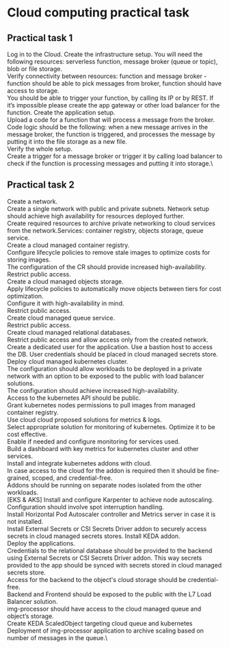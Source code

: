 # Cloud computing practical task

## Practical task 1

Log in to the Cloud.
Create the infrastructure setup.
You will need the following resources: serverless function, message broker (queue or topic), blob or file storage.\
Verify connectivity between resources: function and message broker - function should be able to pick messages from broker, function should have access to storage.\
You should be able to trigger your function, by calling its IP or by REST. If it’s impossible please create the app gateway or other load balancer for the function.
Create the application setup.\
Upload a code for a function that will process a message from the broker. Code logic should be the following: when a new message arrives in the message broker, the function is triggered, and processes the message by putting it into the file storage as a new file.\
Verify the whole setup.\
Create a trigger for a message broker or trigger it by calling load balancer to check if the function is processing messages and putting it into storage.\

## Practical task 2

Create a network.\
Create a single network with public and private subnets. Network setup should achieve high availability for resources deployed further.\
Create required resources to archive private networking to cloud services from the network.Services: container registry, objects storage, queue service.\
Create a cloud managed container registry.\
Configure lifecycle policies to remove stale images to optimize costs for storing images.\
The configuration of the CR should provide increased high-availability.\
Restrict public access.\
Create a cloud managed objects storage.\
Apply lifecycle policies to automatically move objects between tiers for cost optimization.\
Configure it with high-availability in mind.\
Restrict public access.\
Create cloud managed queue service.\
Restrict public access.\
Create cloud managed relational databases.\
Restrict public access and allow access only from the created network.\
Create a dedicated user for the application. Use a bastion host to access the DB. User credentials should be placed in cloud managed secrets store.\
Deploy cloud managed kubernetes cluster.\
The configuration should allow workloads to be deployed in a private network with an option to be exposed to the public with load balancer solutions.\
The configuration should achieve increased high-availability.\
Access to the kubernetes API should be public.\
Grant kubernetes nodes permissions to pull images from managed container registry.\
Use cloud cloud proposed solutions for metrics & logs.\
Select appropriate solution for monitoring of kubernetes. Optimize it to be cost effective.\
Enable if needed and configure monitoring for services used.\
Build a dashboard with key metrics for kubernetes cluster and other services.\
Install and integrate kubernetes addons with cloud.\
In case access to the cloud for the addon is required then it should be fine-grained, scoped, and credential-free.\
Addons should be running on separate nodes isolated from the other workloads.\
[EKS & AKS] Install and configure Karpenter to achieve node autoscaling. Configuration should involve spot interruption handling.\
Install Horizontal Pod Autoscaler controller and Metrics server in case it is not installed.\
Install External Secrets or CSI Secrets Driver addon to securely access secrets in cloud managed secrets stores.
Install KEDA addon.\
Deploy the applications.\
Credentials to the relational database should be provided to the backend using External Secrets or CSI Secrets Driver addon. This way secrets provided to the app should be synced with secrets stored in cloud managed secrets store.\
Access for the backend to the object's cloud storage should be credential-free.\
Backend and Frontend should be exposed to the public with the L7 Load Balancer solution.\
img-processor should have access to the cloud managed queue and object’s storage.\
Create KEDA ScaledObject targeting cloud queue and kubernetes Deployment of img-processor application to archive scaling based on number of messages in the queue.\

